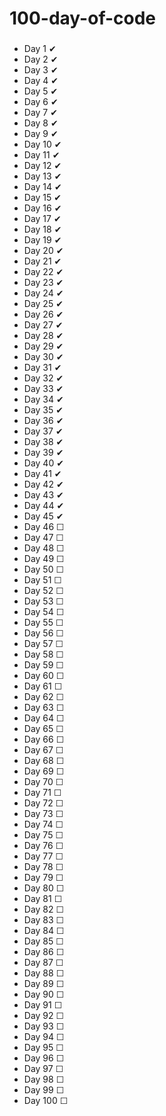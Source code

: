 # 100-day-of-code
<!DOCTYPE html>
<html>
<body>
    <h3></h3>
    <ul>
        <li><span>Day 1</span> <span>&#10004;</span></li>
        <li><span>Day 2</span> <span>&#10004;</span></li>
        <li><span>Day 3</span> <span>&#10004;</span></li>
        <li><span>Day 4</span> <span>&#10004;</span></li>
        <li><span>Day 5</span> <span>&#10004;</span></li>
        <li><span>Day 6</span> <span>&#10004;</span></li>
        <li><span>Day 7</span> <span>&#10004;</span></li>
        <li><span>Day 8</span> <span>&#10004;</span></li>
        <li><span>Day 9</span> <span>&#10004;</span></li>
        <li><span>Day 10</span> <span>&#10004;</span></li>
        <li><span>Day 11</span> <span>&#10004;</span></li>
        <li><span>Day 12</span> <span>&#10004;</span></li>
        <li><span>Day 13</span> <span>&#10004;</span></li>
        <li><span>Day 14</span> <span>&#10004;</span></li>
        <li><span>Day 15</span> <span>&#10004;</span></li>
        <li><span>Day 16</span> <span>&#10004;</span></li>
        <li><span>Day 17</span> <span>&#10004;</span></li>
        <li><span>Day 18</span> <span>&#10004;</span></li>
        <li><span>Day 19</span> <span>&#10004;</span></li>
        <li><span>Day 20</span> <span>&#10004;</span></li>
        <li><span>Day 21</span> <span>&#10004;</span></li>
        <li><span>Day 22</span> <span>&#10004;</span></li>
        <li><span>Day 23</span> <span>&#10004;</span></li>
        <li><span>Day 24</span> <span>&#10004;</span></li>
        <li><span>Day 25</span> <span>&#10004;</span></li>
        <li><span>Day 26</span> <span>&#10004;</span></li>
        <li><span>Day 27</span> <span>&#10004;</span></li>
        <li><span>Day 28</span> <span>&#10004;</span></li>
        <li><span>Day 29</span> <span>&#10004;</span></li>
        <li><span>Day 30</span> <span>&#10004;</span></li>
        <li><span>Day 31</span> <span>&#10004;</span></li>
        <li><span>Day 32</span> <span>&#10004;</span></li>
        <li><span>Day 33</span> <span>&#10004;</span></li>
        <li><span>Day 34</span> <span>&#10004;</span></li>
        <li><span>Day 35</span> <span>&#10004;</span></li>
        <li><span>Day 36</span> <span>&#10004;</span></li>
        <li><span>Day 37</span> <span>&#10004;</span></li>
        <li><span>Day 38</span> <span>&#10004;</span></li>
        <li><span>Day 39</span> <span>&#10004;</span></li>
        <li><span>Day 40</span> <span>&#10004;</span></li>
        <li><span>Day 41</span> <span>&#10004;</span></li>
        <li><span>Day 42</span> <span>&#10004;</span></li>
        <li><span>Day 43</span> <span>&#10004;</span></li>
        <li><span>Day 44</span> <span>&#10004;</span></li>
        <li><span>Day 45</span> <span>&#10004;</span></li>
        <li><span>Day 46</span> <span>&#9744;</span></li>
        <li><span>Day 47</span> <span>&#9744;</span></li>
        <li><span>Day 48</span> <span>&#9744;</span></li>
        <li><span>Day 49</span> <span>&#9744;</span></li>
        <li><span>Day 50</span> <span>&#9744;</span></li>
        <li><span>Day 51</span> <span>&#9744;</span></li>
        <li><span>Day 52</span> <span>&#9744;</span></li>
        <li><span>Day 53</span> <span>&#9744;</span></li>
        <li><span>Day 54</span> <span>&#9744;</span></li>
        <li><span>Day 55</span> <span>&#9744;</span></li>
        <li><span>Day 56</span> <span>&#9744;</span></li>
        <li><span>Day 57</span> <span>&#9744;</span></li>
        <li><span>Day 58</span> <span>&#9744;</span></li>
        <li><span>Day 59</span> <span>&#9744;</span></li>
        <li><span>Day 60</span> <span>&#9744;</span></li>
        <li><span>Day 61</span> <span>&#9744;</span></li>
        <li><span>Day 62</span> <span>&#9744;</span></li>
        <li><span>Day 63</span> <span>&#9744;</span></li>
        <li><span>Day 64</span> <span>&#9744;</span></li>
        <li><span>Day 65</span> <span>&#9744;</span></li>
        <li><span>Day 66</span> <span>&#9744;</span></li>
        <li><span>Day 67</span> <span>&#9744;</span></li>
        <li><span>Day 68</span> <span>&#9744;</span></li>
        <li><span>Day 69</span> <span>&#9744;</span></li>
        <li><span>Day 70</span> <span>&#9744;</span></li>
        <li><span>Day 71</span> <span>&#9744;</span></li>
        <li><span>Day 72</span> <span>&#9744;</span></li>
        <li><span>Day 73</span> <span>&#9744;</span></li>
        <li><span>Day 74</span> <span>&#9744;</span></li>
        <li><span>Day 75</span> <span>&#9744;</span></li>
        <li><span>Day 76</span> <span>&#9744;</span></li>
        <li><span>Day 77</span> <span>&#9744;</span></li>
        <li><span>Day 78</span> <span>&#9744;</span></li>
        <li><span>Day 79</span> <span>&#9744;</span></li>
        <li><span>Day 80</span> <span>&#9744;</span></li>
        <li><span>Day 81</span> <span>&#9744;</span></li>
        <li><span>Day 82</span> <span>&#9744;</span></li>
        <li><span>Day 83</span> <span>&#9744;</span></li>
        <li><span>Day 84</span> <span>&#9744;</span></li>
        <li><span>Day 85</span> <span>&#9744;</span></li>
        <li><span>Day 86</span> <span>&#9744;</span></li>
        <li><span>Day 87</span> <span>&#9744;</span></li>
        <li><span>Day 88</span> <span>&#9744;</span></li>
        <li><span>Day 89</span> <span>&#9744;</span></li>
        <li><span>Day 90</span> <span>&#9744;</span></li>
        <li><span>Day 91</span> <span>&#9744;</span></li>
        <li><span>Day 92</span> <span>&#9744;</span></li>
        <li><span>Day 93</span> <span>&#9744;</span></li>
        <li><span>Day 94</span> <span>&#9744;</span></li>
        <li><span>Day 95</span> <span>&#9744;</span></li>
        <li><span>Day 96</span> <span>&#9744;</span></li>
        <li><span>Day 97</span> <span>&#9744;</span></li>
        <li><span>Day 98</span> <span>&#9744;</span></li>
        <li><span>Day 99</span> <span>&#9744;</span></li>
        <li><span>Day 100</span> <span>&#9744;</span></li>
    </ul>
</body>
</html>


